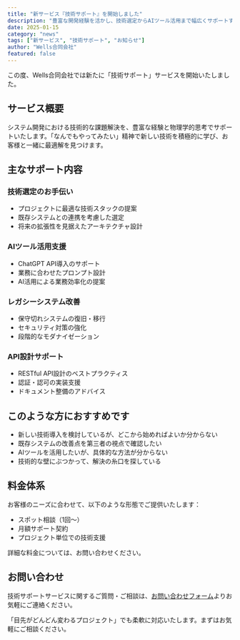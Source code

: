 ```yaml
---
title: "新サービス『技術サポート』を開始しました"
description: "豊富な開発経験を活かし、技術選定からAIツール活用まで幅広くサポートする新サービスを開始いたしました。"
date: 2025-01-15
category: "news"
tags: ["新サービス", "技術サポート", "お知らせ"]
author: "Wells合同会社"
featured: false
---
```


この度、Wells合同会社では新たに「技術サポート」サービスを開始いたしました。

## サービス概要

システム開発における技術的な課題解決を、豊富な経験と物理学的思考でサポートいたします。「なんでもやってみたい」精神で新しい技術を積極的に学び、お客様と一緒に最適解を見つけます。

## 主なサポート内容

### 技術選定のお手伝い
- プロジェクトに最適な技術スタックの提案
- 既存システムとの連携を考慮した選定
- 将来の拡張性を見据えたアーキテクチャ設計

### AIツール活用支援
- ChatGPT API導入のサポート
- 業務に合わせたプロンプト設計
- AI活用による業務効率化の提案

### レガシーシステム改善
- 保守切れシステムの復旧・移行
- セキュリティ対策の強化
- 段階的なモダナイゼーション

### API設計サポート
- RESTful API設計のベストプラクティス
- 認証・認可の実装支援
- ドキュメント整備のアドバイス

## このような方におすすめです

- 新しい技術導入を検討しているが、どこから始めればよいか分からない
- 既存システムの改善点を第三者の視点で確認したい
- AIツールを活用したいが、具体的な方法が分からない
- 技術的な壁にぶつかって、解決の糸口を探している

## 料金体系

お客様のニーズに合わせて、以下のような形態でご提供いたします：
- スポット相談（1回〜）
- 月額サポート契約
- プロジェクト単位での技術支援

詳細な料金については、お問い合わせください。

## お問い合わせ

技術サポートサービスに関するご質問・ご相談は、[お問い合わせフォーム](/#contact)よりお気軽にご連絡ください。

「目先がどんどん変わるプロジェクト」でも柔軟に対応いたします。まずはお気軽にご相談ください。